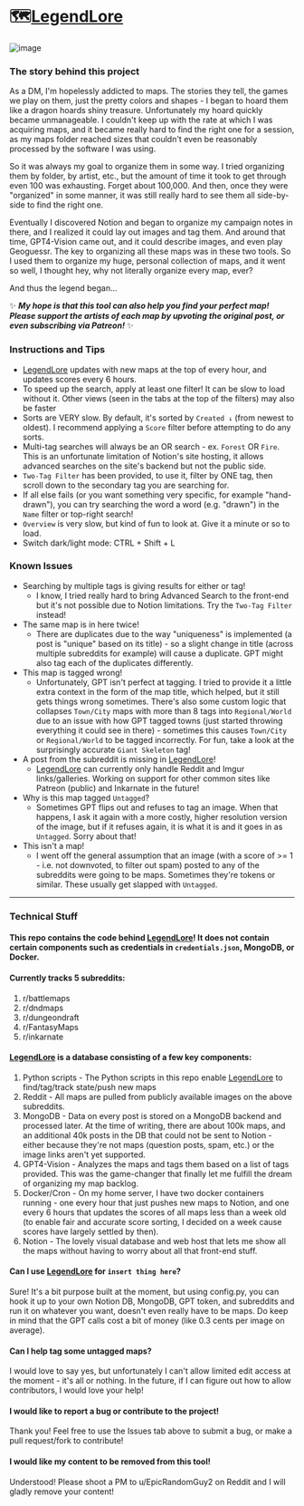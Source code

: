 # 🗺️[LegendLore](https://legendlore.notion.site/)

![image](https://github.com/EpicRandomGuy2/LegendLore/assets/163953013/2d69b427-658c-4ab2-aa87-c100ece89445)

### The story behind this project
As a DM, I'm hopelessly addicted to maps. The stories they tell, the games we play on them, just the pretty colors and shapes - I began to hoard them like a dragon hoards shiny treasure. Unfortunately my hoard quickly became unmanageable. I couldn't keep up with the rate at which I was acquiring maps, and it became really hard to find the right one for a session, as my maps folder reached sizes that couldn't even be reasonably processed by the software I was using. 

So it was always my goal to organize them in some way. I tried organizing them by folder, by artist, etc., but the amount of time it took to get through even 100 was exhausting. Forget about 100,000. And then, once they were "organized" in some manner, it was still really hard to see them all side-by-side to find the right one.

Eventually I discovered Notion and began to organize my campaign notes in there, and I realized it could lay out images and tag them. And around that time, GPT4-Vision came out, and it could describe images, and even play Geoguessr. The key to organizing all these maps was in these two tools. So I used them to organize my huge, personal collection of maps, and it went so well, I thought hey, why not literally organize every map, ever?

And thus the legend began...

✨ _**My hope is that this tool can also help you find your perfect map! Please support the artists of each map by upvoting the original post, or even subscribing via Patreon!**_ ✨

### Instructions and Tips

- [LegendLore](https://legendlore.notion.site/) updates with new maps at the top of every hour, and updates scores every 6 hours.
- To speed up the search, apply at least one filter! It can be slow to load without it. Other views (seen in the tabs at the top of the filters) may also be faster
- Sorts are VERY slow. By default, it's sorted by `Created ↓` (from newest to oldest). I recommend applying a `Score` filter before attempting to do any sorts.
- Multi-tag searches will always be an OR search - ex. `Forest` OR `Fire`. This is an unfortunate limitation of Notion's site hosting, it allows advanced searches on the site's backend but not the public side.
- `Two-Tag Filter` has been provided, to use it, filter by ONE tag, then scroll down to the secondary tag you are searching for.
- If all else fails (or you want something very specific, for example "hand-drawn"), you can try searching the word a word (e.g. "drawn") in the `Name` filter or top-right search!
- `Overview` is very slow, but kind of fun to look at. Give it a minute or so to load.
- Switch dark/light mode: CTRL + Shift + L

### Known Issues
- Searching by multiple tags is giving results for either or tag!
    - I know, I tried really hard to bring Advanced Search to the front-end but it's not possible due to Notion limitations. Try the `Two-Tag Filter` instead!
- The same map is in here twice!
    - There are duplicates due to the way "uniqueness" is implemented (a post is "unique" based on its title) - so a slight change in title (across multiple subreddits for example) will cause a duplicate. GPT might also tag each of the duplicates differently.
- This map is tagged wrong!
    - Unfortunately, GPT isn't perfect at tagging. I tried to provide it a little extra context in the form of the map title, which helped, but it still gets things wrong sometimes. There's also some custom logic that collapses `Town/City` maps with more than 8 tags into `Regional/World` due to an issue with how GPT tagged towns (just started throwing everything it could see in there) - sometimes this causes `Town/City` or `Regional/World` to be tagged incorrectly. For fun, take a look at the surprisingly accurate `Giant Skeleton` tag!
- A post from the subreddit is missing in [LegendLore](https://legendlore.notion.site/)!
    - [LegendLore](https://legendlore.notion.site/) can currently only handle Reddit and Imgur links/galleries. Working on support for other common sites like Patreon (public) and Inkarnate in the future!
- Why is this map tagged `Untagged`?
    - Sometimes GPT flips out and refuses to tag an image. When that happens, I ask it again with a more costly, higher resolution version of the image, but if it refuses again, it is what it is and it goes in as `Untagged`. Sorry about that!
- This isn't a map!
    - I went off the general assumption that an image (with a score of >= 1 - i.e. not downvoted, to filter out spam) posted to any of the subreddits were going to be maps. Sometimes they're tokens or similar. These usually get slapped with `Untagged`. 

---

### Technical Stuff

#### This repo contains the code behind [LegendLore](https://legendlore.notion.site/)! It does not contain certain components such as credentials in `credentials.json`, MongoDB, or Docker.
#### Currently tracks 5 subreddits: 
1. r/battlemaps
2. r/dndmaps
3. r/dungeondraft
4. r/FantasyMaps
5. r/inkarnate


#### [LegendLore](https://legendlore.notion.site/) is a database consisting of a few key components:
1. Python scripts - The Python scripts in this repo enable [LegendLore](https://legendlore.notion.site/) to find/tag/track state/push new maps
2. Reddit - All maps are pulled from publicly available images on the above subreddits.
3. MongoDB - Data on every post is stored on a MongoDB backend and processed later. At the time of writing, there are about 100k maps, and an additional 40k posts in the DB that could not be sent to Notion - either because they're not maps (question posts, spam, etc.) or the image links aren't yet supported.
4. GPT4-Vision - Analyzes the maps and tags them based on a list of tags provided. This was the game-changer that finally let me fulfill the dream of organizing my map backlog.
5. Docker/Cron - On my home server, I have two docker containers running - one every hour that just pushes new maps to Notion, and one every 6 hours that updates the scores of all maps less than a week old (to enable fair and accurate score sorting, I decided on a week cause scores have largely settled by then).
6. Notion - The lovely visual database and web host that lets me show all the maps without having to worry about all that front-end stuff.

#### Can I use [LegendLore](https://legendlore.notion.site/) for `insert thing here`?
Sure! It's a bit purpose built at the moment, but using config.py, you can hook it up to your own Notion DB, MongoDB, GPT token, and subreddits and run it on whatever you want, doesn't even really have to be maps. Do keep in mind that the GPT calls cost a bit of money (like 0.3 cents per image on average).

#### Can I help tag some untagged maps?
I would love to say yes, but unfortunately I can't allow limited edit access at the moment - it's all or nothing. In the future, if I can figure out how to allow contributors, I would love your help!

#### I would like to report a bug or contribute to the project!
Thank you! Feel free to use the Issues tab above to submit a bug, or make a pull request/fork to contribute!

#### I would like my content to be removed from this tool!
Understood! Please shoot a PM to u/EpicRandomGuy2 on Reddit and I will gladly remove your content!
